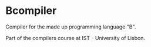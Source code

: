 # Bcompiler
Compiler for the made up programming language "B".

Part of the compilers course at IST - University of Lisbon.
